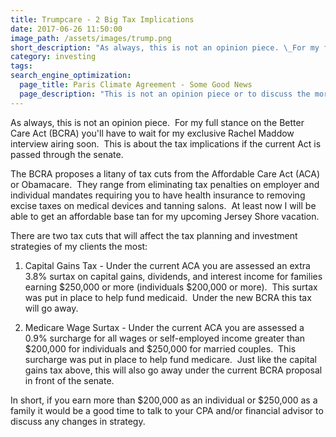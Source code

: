 ```yaml
---
title: Trumpcare - 2 Big Tax Implications
date: 2017-06-26 11:50:00
image_path: /assets/images/trump.png
short_description: "As always, this is not an opinion piece. \_For my full stance on the Better Care Act (BCRA) you'll have to wait for my exclusive Rachel Maddow interview airing soon. \_This is about the tax implications if the current Act is passed through the senate."
category: investing
tags:
search_engine_optimization:
  page_title: Paris Climate Agreement - Some Good News
  page_description: "This is not an opinion piece or to discuss the morality of the U.S. exit from the current Paris Climate Agreement.\_ There is plenty of that already out there!\_ It is to discuss what really drives our economy and the prospects of our world.\_ This nation and world does not prosper due to government intervention and policy.\_ It is the citizens with their innovation and resolve."
---
```



As always, this is not an opinion piece. &nbsp;For my full stance on the Better Care Act (BCRA) you'll have to wait for my exclusive Rachel Maddow interview airing soon. &nbsp;This is about the tax implications if the current Act is passed through the senate.

The BCRA proposes a litany of tax cuts from the Affordable Care Act (ACA) or Obamacare. &nbsp;They range from eliminating tax penalties on employer and individual mandates requiring you to have health insurance to removing excise taxes on medical devices and tanning salons. &nbsp;At least now I will be able to get an affordable base tan for my upcoming Jersey Shore vacation.

There are two tax cuts that will affect the tax planning and investment strategies of my clients the most:

1) Capital Gains Tax - Under the current ACA you are assessed an extra 3.8% surtax on capital gains, dividends, and interest income for families earning $250,000 or more (individuals $200,000 or more). &nbsp;This surtax was put in place to help fund medicaid. &nbsp;Under the new BCRA this tax will go away.

2) Medicare Wage Surtax - Under the current ACA you are assessed a 0.9% surcharge for all wages or self-employed income greater than $200,000 for individuals and $250,000 for married couples. &nbsp;This surcharge was put in place to help fund medicare. &nbsp;Just like the capital gains tax above, this will also go away under the current BCRA proposal in front of the senate.

In short, if you earn more than $200,000 as an individual or $250,000 as a family it would be a good time to talk to your CPA and/or financial advisor to discuss any changes in strategy.&nbsp;&nbsp;
